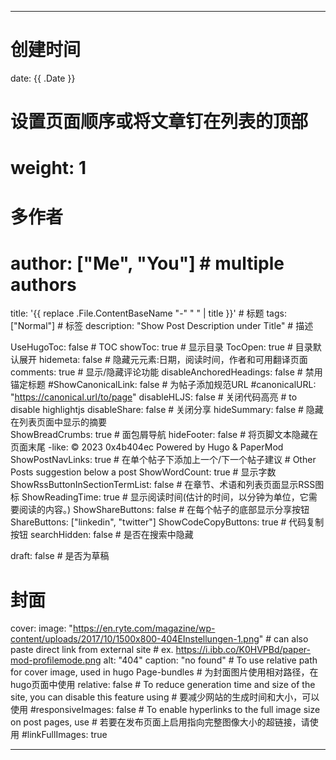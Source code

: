 ---

# 创建时间
date: {{ .Date }}

# 设置页面顺序或将文章钉在列表的顶部
# weight: 1

# 多作者
# author: ["Me", "You"] # multiple authors

title: '{{ replace .File.ContentBaseName "-" " " | title }}'            # 标题
tags: ["Normal"]                                                        # 标签
description: "Show Post Description under Title"                        # 描述


UseHugoToc: false                                                       # TOC
showToc: true                                                           # 显示目录
TocOpen: true                                                           # 目录默认展开
hidemeta: false                                                         # 隐藏元元素:日期，阅读时间，作者和可用翻译页面
comments: true                                                          # 显示/隐藏评论功能
disableAnchoredHeadings: false                                          # 禁用锚定标题
#ShowCanonicalLink: false                                               # 为帖子添加规范URL 
#canonicalURL: "https://canonical.url/to/page"
disableHLJS: false                                                      # 关闭代码高亮 # to disable highlightjs 
disableShare: false                                                     # 关闭分享
hideSummary: false                                                      # 隐藏在列表页面中显示的摘要    
ShowBreadCrumbs: true                                                   # 面包屑导航
hideFooter: false                                                       # 将页脚文本隐藏在页面末尾 -like: © 2023 0x4b404ec Powered by Hugo & PaperMod
ShowPostNavLinks: true                                                  # 在单个帖子下添加上一个/下一个帖子建议 # Other Posts suggestion below a post
ShowWordCount: true                                                     # 显示字数
ShowRssButtonInSectionTermList: false                                   # 在章节、术语和列表页面显示RSS图标
ShowReadingTime: true                                                   # 显示阅读时间(估计的时间，以分钟为单位，它需要阅读的内容。)
ShowShareButtons: false                                                 # 在每个帖子的底部显示分享按钮
ShareButtons: ["linkedin", "twitter"]
ShowCodeCopyButtons: true                                               # 代码复制按钮
searchHidden: false                                                     # 是否在搜索中隐藏


draft: false                                                            # 是否为草稿


# 封面
cover:
    image: "https://en.ryte.com/magazine/wp-content/uploads/2017/10/1500x800-404EInstellungen-1.png"
    # can also paste direct link from external site
    # ex. https://i.ibb.co/K0HVPBd/paper-mod-profilemode.png
    alt: "404"
    caption: "no found"
    # To use relative path for cover image, used in hugo Page-bundles
    # 为封面图片使用相对路径，在hugo页面中使用
    relative: false
    # To reduce generation time and size of the site, you can disable this feature using
    # 要减少网站的生成时间和大小，可以使用
    #responsiveImages: false
    # To enable hyperlinks to the full image size on post pages, use
    # 若要在发布页面上启用指向完整图像大小的超链接，请使用
    #linkFullImages: true



---